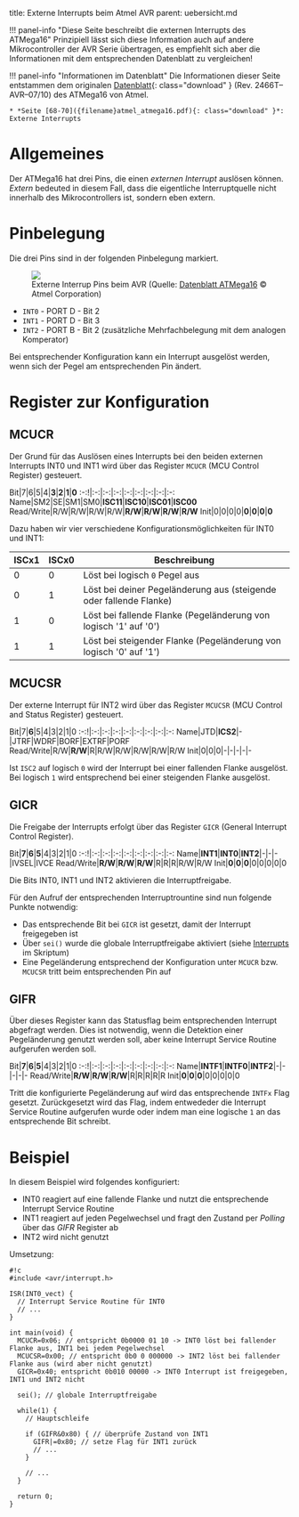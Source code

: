 title: Externe Interrupts beim Atmel AVR
parent: uebersicht.md

!!! panel-info "Diese Seite beschreibt die externen Interrupts des ATMega16"
    Prinzipiell lässt sich diese Information auch auf andere Mikrocontroller der AVR Serie übertragen, es empfiehlt sich
    aber die Informationen mit dem entsprechenden Datenblatt zu vergleichen!

!!! panel-info "Informationen im Datenblatt"
    Die Informationen dieser Seite entstammen dem originalen [Datenblatt]({filename}atmel_atmega16.pdf){: class="download" }
    (Rev. 2466T–AVR–07/10) des ATMega16 von Atmel.

    * *Seite [68-70]({filename}atmel_atmega16.pdf){: class="download" }*: Externe Interrupts

# Allgemeines

Der ATMega16 hat drei Pins, die einen *externen Interrupt* auslösen können. *Extern* bedeuted in diesem Fall, dass die
eigentliche Interruptquelle nicht innerhalb des Mikrocontrollers ist, sondern eben extern.

# Pinbelegung
Die drei Pins sind in der folgenden Pinbelegung markiert.
<figure><img src="{filename}avr_ext_interrupt_pins.svg"><figcaption>Externe Interrup Pins beim AVR (Quelle: <a href="http://www.atmel.com/images/doc2466.pdf">Datenblatt ATMega16</a> &copy; Atmel Corporation)</figcaption></figure>

* <code>INT0</code> - PORT D - Bit 2
* <code>INT1</code> - PORT D - Bit 3
* <code>INT2</code> - PORT B - Bit 2 (zusätzliche Mehrfachbelegung mit dem analogen Komperator)

Bei entsprechender Konfiguration kann ein Interrupt ausgelöst werden, wenn sich der Pegel am entsprechenden Pin ändert.

# Register zur Konfiguration
## MCUCR
Der Grund für das Auslösen eines Interrupts bei den beiden externen Interrupts INT0 und INT1 wird über das Register <code>MCUCR</code> (MCU Control Register) gesteuert.

Bit|7|6|5|4|**3**|**2**|**1**|**0**
:-:!|:-:|:-:|:-:|:-:|:-:|:-:|:-:|:-:
Name|SM2|SE|SM1|SM0|**ISC11**|**ISC10**|**ISC01**|**ISC00**
Read/Write|R/W|R/W|R/W|R/W|**R/W**|**R/W**|**R/W**|**R/W**
Init|0|0|0|0|**0**|**0**|**0**|**0**

Dazu haben wir vier verschiedene Konfigurationsmöglichkeiten für INT0 und INT1:

ISCx1 | ISCx0 | Beschreibung
-|-|-
0|0|Löst bei logisch <code>0</code> Pegel aus
0|1|Löst bei deiner Pegeländerung aus (steigende oder fallende Flanke)
1|0|Löst bei fallende Flanke (Pegeländerung von logisch '1' auf '0')
1|1|Löst bei steigender Flanke (Pegeländerung von logisch '0' auf '1')

## MCUCSR
Der externe Interrupt für INT2 wird über das Register <code>MCUCSR</code> (MCU Control and Status Register) gesteuert.

Bit|7|**6**|5|4|3|2|1|0
:-:!|:-:|:-:|:-:|:-:|:-:|:-:|:-:|:-:
Name|JTD|**ICS2**|-|JTRF|WDRF|BORF|EXTRF|PORF
Read/Write|R/W|**R/W**|R|R/W|R/W|R/W|R/W|R/W
Init|0|0|0|-|-|-|-|-

Ist <code>ISC2</code> auf logisch <code>0</code> wird der Interrupt bei einer fallenden Flanke ausgelöst. Bei logisch <code>1</code> wird entsprechend
bei einer steigenden Flanke ausgelöst.

## GICR
Die Freigabe der Interrupts erfolgt über das Register <code>GICR</code> (General Interrupt Control Register).

Bit|**7**|**6**|**5**|4|3|2|1|0
:-:!|:-:|:-:|:-:|:-:|:-:|:-:|:-:|:-:
Name|**INT1**|**INT0**|**INT2**|-|-|-|IVSEL|IVCE
Read/Write|**R/W**|**R/W**|**R/W**|R|R|R|R/W|R/W
Init|**0**|**0**|**0**|0|0|0|0|0

Die Bits INT0, INT1 und INT2 aktivieren die Interruptfreigabe.

Für den Aufruf der entsprechenden Interruptrountine sind nun folgende Punkte notwendig:

* Das entsprechende Bit bei <code>GICR</code> ist gesetzt, damit der Interrupt freigegeben ist
* Über <code>sei()</code> wurde die globale Interruptfreigabe aktiviert (siehe [Interrupts](avr_interrupts.html) im Skriptum)
* Eine Pegeländerung entsprechend der Konfiguration unter <code>MCUCR</code> bzw. <code>MCUCSR</code> tritt beim entsprechenden Pin auf

## GIFR
Über dieses Register kann das Statusflag beim entsprechenden Interrupt abgefragt werden. Dies ist notwendig, wenn die
Detektion einer Pegeländerung genutzt werden soll, aber keine Interrupt Service Routine aufgerufen werden soll.

Bit|**7**|**6**|**5**|4|3|2|1|0
:-:!|:-:|:-:|:-:|:-:|:-:|:-:|:-:|:-:
Name|**INTF1**|**INTF0**|**INTF2**|-|-|-|-|-
Read/Write|**R/W**|**R/W**|**R/W**|R|R|R|R|R
Init|**0**|**0**|**0**|0|0|0|0|0

Tritt die konfigurierte Pegeländerung auf wird das entsprechende <code>INTFx</code> Flag gesetzt. Zurückgesetzt wird das Flag,
indem entwededer die Interrupt Service Routine aufgerufen wurde oder indem man eine logische <code>1</code> an das entsprechende
Bit schreibt.

# Beispiel
In diesem Beispiel wird folgendes konfiguriert:

* INT0 reagiert auf eine fallende Flanke und nutzt die entsprechende Interrupt Service Routine
* INT1 reagiert auf jeden Pegelwechsel und fragt den Zustand per *Polling* über das *GIFR* Register ab
* INT2 wird nicht genutzt

Umsetzung:

    #!c
    #include <avr/interrupt.h>

    ISR(INT0_vect) {
      // Interrupt Service Routine für INT0
      // ...
    }

    int main(void) {
      MCUCR=0x06; // entspricht 0b0000 01 10 -> INT0 löst bei fallender Flanke aus, INT1 bei jedem Pegelwechsel
      MCUCSR=0x00; // entspricht 0b0 0 000000 -> INT2 löst bei fallender Flanke aus (wird aber nicht genutzt)
      GICR=0x40; entspricht 0b010 00000 -> INT0 Interrupt ist freigegeben, INT1 und INT2 nicht

      sei(); // globale Interruptfreigabe

      while(1) {
        // Hauptschleife

        if (GIFR&0x80) { // überprüfe Zustand von INT1
          GIFR|=0x80; // setze Flag für INT1 zurück
          // ...
        }

        // ...
      }

      return 0;
    }
